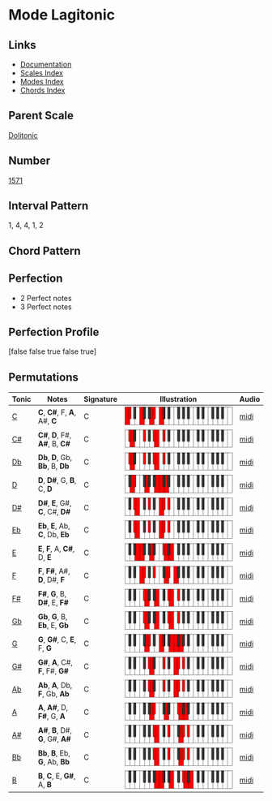# Mode Lagitonic

## Links

- [Documentation](index.md)
- [Scales Index](Scales.md)
- [Modes Index](Modes.md)
- [Chords Index](Chords.md)

## Parent Scale

[Dolitonic](ScaleDolitonic.md)

## Number

[1571](https://ianring.com/musictheory/scales/1571)

## Interval Pattern

1, 4, 4, 1, 2

## Chord Pattern



## Perfection

- 2 Perfect notes
- 3 Perfect notes

## Perfection Profile

[false false true false true]

## Permutations

| Tonic | Notes | Signature | Illustration | Audio |
|-------|-------|-----------|--------------|-------|
| [C](ModeCNaturalLagitonic.md) | **C**, **C#**, F, **A**, A#, **C** | C | ![CNaturalLagitonic](ModeCNaturalLagitonic.png) | [midi](https://github.com/edipermadi/music/blob/main/docs/ModeCNaturalLagitonic.mid?raw=true) |
| [C#](ModeCSharpLagitonic.md) | **C#**, **D**, F#, **A#**, B, **C#** | C | ![CSharpLagitonic](ModeCSharpLagitonic.png) | [midi](https://github.com/edipermadi/music/blob/main/docs/ModeCSharpLagitonic.mid?raw=true) |
| [Db](ModeDFlatLagitonic.md) | **Db**, **D**, Gb, **Bb**, B, **Db** | C | ![DFlatLagitonic](ModeDFlatLagitonic.png) | [midi](https://github.com/edipermadi/music/blob/main/docs/ModeDFlatLagitonic.mid?raw=true) |
| [D](ModeDNaturalLagitonic.md) | **D**, **D#**, G, **B**, C, **D** | C | ![DNaturalLagitonic](ModeDNaturalLagitonic.png) | [midi](https://github.com/edipermadi/music/blob/main/docs/ModeDNaturalLagitonic.mid?raw=true) |
| [D#](ModeDSharpLagitonic.md) | **D#**, **E**, G#, **C**, C#, **D#** | C | ![DSharpLagitonic](ModeDSharpLagitonic.png) | [midi](https://github.com/edipermadi/music/blob/main/docs/ModeDSharpLagitonic.mid?raw=true) |
| [Eb](ModeEFlatLagitonic.md) | **Eb**, **E**, Ab, **C**, Db, **Eb** | C | ![EFlatLagitonic](ModeEFlatLagitonic.png) | [midi](https://github.com/edipermadi/music/blob/main/docs/ModeEFlatLagitonic.mid?raw=true) |
| [E](ModeENaturalLagitonic.md) | **E**, **F**, A, **C#**, D, **E** | C | ![ENaturalLagitonic](ModeENaturalLagitonic.png) | [midi](https://github.com/edipermadi/music/blob/main/docs/ModeENaturalLagitonic.mid?raw=true) |
| [F](ModeFNaturalLagitonic.md) | **F**, **F#**, A#, **D**, D#, **F** | C | ![FNaturalLagitonic](ModeFNaturalLagitonic.png) | [midi](https://github.com/edipermadi/music/blob/main/docs/ModeFNaturalLagitonic.mid?raw=true) |
| [F#](ModeFSharpLagitonic.md) | **F#**, **G**, B, **D#**, E, **F#** | C | ![FSharpLagitonic](ModeFSharpLagitonic.png) | [midi](https://github.com/edipermadi/music/blob/main/docs/ModeFSharpLagitonic.mid?raw=true) |
| [Gb](ModeGFlatLagitonic.md) | **Gb**, **G**, B, **Eb**, E, **Gb** | C | ![GFlatLagitonic](ModeGFlatLagitonic.png) | [midi](https://github.com/edipermadi/music/blob/main/docs/ModeGFlatLagitonic.mid?raw=true) |
| [G](ModeGNaturalLagitonic.md) | **G**, **G#**, C, **E**, F, **G** | C | ![GNaturalLagitonic](ModeGNaturalLagitonic.png) | [midi](https://github.com/edipermadi/music/blob/main/docs/ModeGNaturalLagitonic.mid?raw=true) |
| [G#](ModeGSharpLagitonic.md) | **G#**, **A**, C#, **F**, F#, **G#** | C | ![GSharpLagitonic](ModeGSharpLagitonic.png) | [midi](https://github.com/edipermadi/music/blob/main/docs/ModeGSharpLagitonic.mid?raw=true) |
| [Ab](ModeAFlatLagitonic.md) | **Ab**, **A**, Db, **F**, Gb, **Ab** | C | ![AFlatLagitonic](ModeAFlatLagitonic.png) | [midi](https://github.com/edipermadi/music/blob/main/docs/ModeAFlatLagitonic.mid?raw=true) |
| [A](ModeANaturalLagitonic.md) | **A**, **A#**, D, **F#**, G, **A** | C | ![ANaturalLagitonic](ModeANaturalLagitonic.png) | [midi](https://github.com/edipermadi/music/blob/main/docs/ModeANaturalLagitonic.mid?raw=true) |
| [A#](ModeASharpLagitonic.md) | **A#**, **B**, D#, **G**, G#, **A#** | C | ![ASharpLagitonic](ModeASharpLagitonic.png) | [midi](https://github.com/edipermadi/music/blob/main/docs/ModeASharpLagitonic.mid?raw=true) |
| [Bb](ModeBFlatLagitonic.md) | **Bb**, **B**, Eb, **G**, Ab, **Bb** | C | ![BFlatLagitonic](ModeBFlatLagitonic.png) | [midi](https://github.com/edipermadi/music/blob/main/docs/ModeBFlatLagitonic.mid?raw=true) |
| [B](ModeBNaturalLagitonic.md) | **B**, **C**, E, **G#**, A, **B** | C | ![BNaturalLagitonic](ModeBNaturalLagitonic.png) | [midi](https://github.com/edipermadi/music/blob/main/docs/ModeBNaturalLagitonic.mid?raw=true) |

